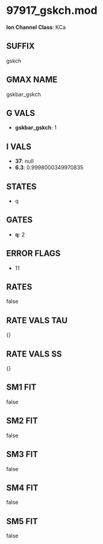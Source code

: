 # 97917_gskch.mod

**Ion Channel Class**: KCa

## SUFFIX

gskch

## GMAX NAME

gskbar_gskch

## G VALS

- **gskbar_gskch**: 1

## I VALS

- **37**: null
- **6.3**: 0.9998000349970835

## STATES

- q

## GATES

- **q**: 2

## ERROR FLAGS

- 11

## RATES

false

## RATE VALS TAU

{}

## RATE VALS SS

{}

## SM1 FIT

false

## SM2 FIT

false

## SM3 FIT

false

## SM4 FIT

false

## SM5 FIT

false
